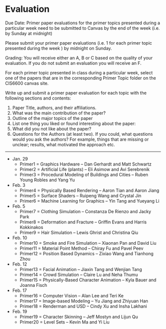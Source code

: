 # Evaluation

Due Date: Primer paper evaluations for the primer topics presented during a particular week
need to be submitted to Canvas by the end of the week (i.e. by Sunday at midnight)

Please submit your primer paper evaluations (i.e. 1 for each primer topic presented during the week ) by midnight on Sunday.

Grading: You will receive either an A, B or C based on the quality of your evaluation. If you do
not submit an evaluation you will receive an F.

For each primer topic presented in class during a particular week, select one of the papers that are in the corresponding Primer Topic folder on the CIS6600 canvas site.

Write up and submit a primer paper evaluation for each topic with the following sections and contents:

1. Paper Title, authors, and their affiliations.
2. What was the main contribution of the paper?
3. Outline of the major topics of the paper
4. List one thing you liked or found interesting about the paper:
5. What did you not like about the paper?
6. Questions for the Authors (at least two). If you could, what questions would you ask the authors? For example, things that are missing or unclear; results, what motivated the approach etc.

---

- Jan. 29
  - Primer1 = Graphics Hardware – Dan Gerhardt and Matt Schwartz
  - Primer2 = Artificial Life (plants) – Eli Asimow and Avi Serebrenik
  - Primer3 = Procedural Modeling of Buildings and Cities – Ruben Young Robles and Yang Yu
- Feb. 3
  - Primer4 = Physically Based Rendering – Aaron Tian and Aaron Jiang
  - Primer5 = Surface Shaders – Ruipeng Wang and Crystal Jin
  - Primer6 = Machine Learning for Graphics – Yin Tang and Yueyang Li
- Feb. 5
  - Primer7 = Clothing Simulation – Constanza De Rienzo and Jacky Park
  - Primer8 = Deformation and Fracture – Griffin Evans and Harris Kokkinakos
  - Primer9 = Hair Simulation – Lewis Ghrist and Christina Qiu
- Feb. 10
  - Primer10 = Smoke and Fire Simulation – Xiaonan Pan and David Liu
  - Primer11 = Material Point Method – Chiray Fu and Pavel Peev
  - Primer12 = Position Based Dynamics – Zixiao Wang and Tianhong Zhou
- Feb. 12
  - Primer13 = Facial Animation – Jiaxin Tang and Wenjian Tang
  - Primer14 = Crowd Simulation – Claire Lu and Neha Thumu
  - Primer15 = Physically-Based Character Animation – Kyla Bauer and Joanna Fisch
- Feb. 17
  - Primer16 = Computer Vision – Alan Lee and Teri Ke
  - Primer17 = Image-based Modeling – Yu Jiang and Zhiyuan Han
  - Primer18 = Renderman and USD – Cindy Xu and Insha Lakhani
- Feb. 19
  - Primer19 = Character Skinning – Jeff Mostyn and Lijun Qu
  - Primer20 = Level Sets – Kevin Ma and Yi Liu

